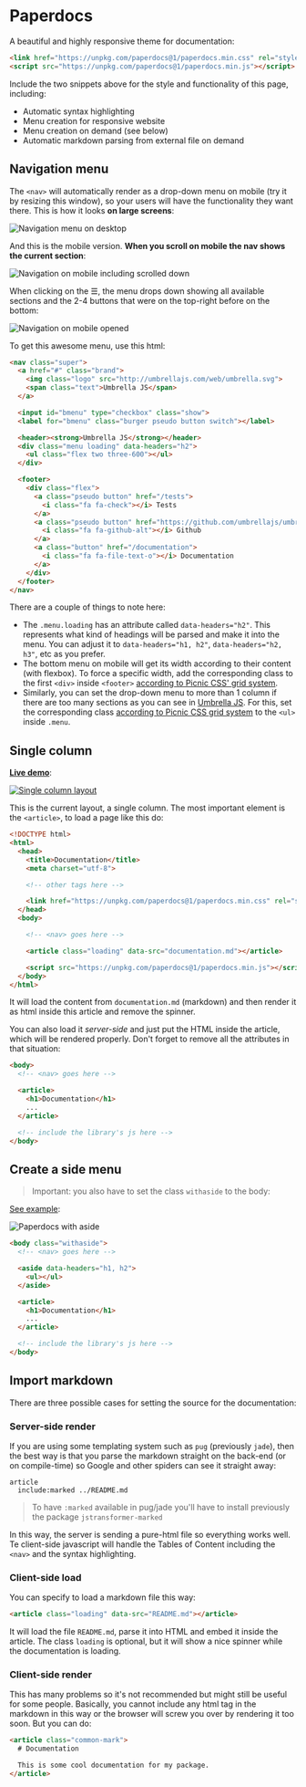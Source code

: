 # Paperdocs

A beautiful and highly responsive theme for documentation:

```html
<link href="https://unpkg.com/paperdocs@1/paperdocs.min.css" rel="stylesheet">
<script src="https://unpkg.com/paperdocs@1/paperdocs.min.js"></script>
```

Include the two snippets above for the style and functionality of this page, including:

- Automatic syntax highlighting
- Menu creation for responsive website
- Menu creation on demand (see below)
- Automatic markdown parsing from external file on demand


## Navigation menu

The `<nav>` will automatically render as a drop-down menu on mobile (try it by resizing this window), so your users will have the functionality they want there. This is how it looks **on large screens**:

![Navigation menu on desktop](img/nav_desktop.png)

And this is the mobile version. **When you scroll on mobile the nav shows the current section**:

![Navigation on mobile including scrolled down](img/nav_mobile_both.png)

When clicking on the ☰, the menu drops down showing all available sections and the 2-4 buttons that were on the top-right before on the bottom:

![Navigation on mobile opened](img/nav_open_full.png)

To get this awesome menu, use this html:

```html
<nav class="super">
  <a href="#" class="brand">
    <img class="logo" src="http://umbrellajs.com/web/umbrella.svg">
    <span class="text">Umbrella JS</span>
  </a>

  <input id="bmenu" type="checkbox" class="show">
  <label for="bmenu" class="burger pseudo button switch"></label>

  <header><strong>Umbrella JS</strong></header>
  <div class="menu loading" data-headers="h2">
    <ul class="flex two three-600"></ul>
  </div>

  <footer>
    <div class="flex">
      <a class="pseudo button" href="/tests">
        <i class="fa fa-check"></i> Tests
      </a>
      <a class="pseudo button" href="https://github.com/umbrellajs/umbrella">
        <i class="fa fa-github-alt"></i> Github
      </a>
      <a class="button" href="/documentation">
        <i class="fa fa-file-text-o"></i> Documentation
      </a>
    </div>
  </footer>
</nav>
```

There are a couple of things to note here:

- The `.menu.loading` has an attribute called `data-headers="h2"`. This represents what kind of headings will be parsed and make it into the menu. You can adjust it to `data-headers="h1, h2"`, `data-headers="h2, h3"`, etc as you prefer.
- The bottom menu on mobile will get its width according to their content (with flexbox). To force a specific width, add the corresponding class to the first `<div>` inside `<footer>` [according to Picnic CSS' grid system](picnicss.com/documentation#grids).
- Similarly, you can set the drop-down menu to more than 1 column if there are too many sections as you can see in [Umbrella JS](http://umbrellajs.com/documentation). For this, set the corresponding class [according to Picnic CSS grid system](picnicss.com/documentation#grids) to the `<ul>` inside `.menu`.



## Single column

[**Live demo**](http://francisco.io/paperdocs/single):

[![Single column layout](img/single_column.png)](http://francisco.io/paperdocs/single)

This is the current layout, a single column. The most important element is the `<article>`, to load a page like this do:

```html
<!DOCTYPE html>
<html>
  <head>
    <title>Documentation</title>
    <meta charset="utf-8">

    <!-- other tags here -->

    <link href="https://unpkg.com/paperdocs@1/paperdocs.min.css" rel="stylesheet">
  </head>
  <body>

    <!-- <nav> goes here -->

    <article class="loading" data-src="documentation.md"></article>

    <script src="https://unpkg.com/paperdocs@1/paperdocs.min.js"></script>
  </body>
</html>
```

It will load the content from `documentation.md` (markdown) and then render it as html inside this article and remove the spinner.

You can also load it *server-side* and just put the HTML inside the article, which will be rendered properly. Don't forget to remove all the attributes in that situation:

```html
<body>
  <!-- <nav> goes here -->

  <article>
    <h1>Documentation</h1>
    ...
  </article>

  <!-- include the library's js here -->
</body>
```



## Create a side menu

> Important: you also have to set the class `withaside` to the body:

[See example](http://francisco.io/paperdocs/aside):

![Paperdocs with aside](img/aside_desktop.png)


```html
<body class="withaside">
  <!-- <nav> goes here -->

  <aside data-headers="h1, h2">
    <ul></ul>
  </aside>

  <article>
    <h1>Documentation</h1>
    ...
  </article>

  <!-- include the library's js here -->
</body>
```



## Import markdown

There are three possible cases for setting the source for the documentation:

### Server-side render

If you are using some templating system such as `pug` (previously `jade`), then the best way is that you parse the markdown straight on the back-end (or on compile-time) so Google and other spiders can see it straight away:

```pug
article
  include:marked ../README.md
```

> To have `:marked` available in pug/jade you'll have to install previously the package `jstransformer-marked`

In this way, the server is sending a pure-html file so everything works well. Te client-side javascript will handle the Tables of Content including the `<nav>` and the syntax highlighting.

### Client-side load

You can specify to load a markdown file this way:

```html
<article class="loading" data-src="README.md"></article>
```

It will load the file `README.md`, parse it into HTML and embed it inside the article. The class `loading` is optional, but it will show a nice spinner while the documentation is loading.


### Client-side render

This has many problems so it's not recommended but might still be useful for some people. Basically, you cannot include any html tag in the markdown in this way or the browser will screw you over by rendering it too soon. But you can do:

```html
<article class="common-mark">
  # Documentation

  This is some cool documentation for my package.
</article>
```
